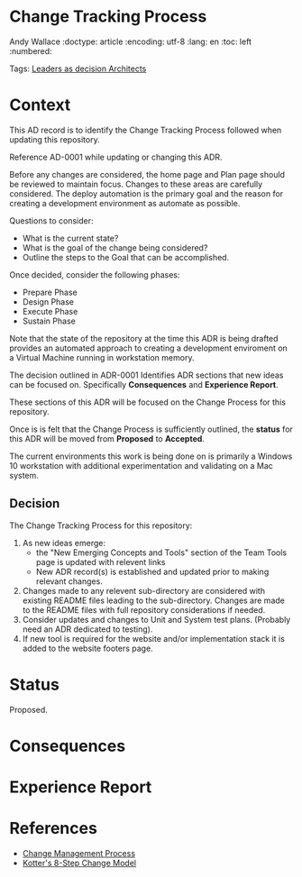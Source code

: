 # Change Tracking Process
Andy Wallace
:doctype: article
:encoding: utf-8
:lang: en
:toc: left
:numbered:

Tags: [Leaders as decision Architects](https://hbr.org/2015/05/leaders-as-decision-architects)

# Context

This AD record is to identify the Change Tracking Process followed when updating this repository.

Reference AD-0001 while updating or changing this ADR.

Before any changes are considered, the home page and Plan page should be reviewed to maintain focus. Changes to these areas are carefully considered. The deploy automation is the primary goal and the reason for creating a development environment as automate as possible.

Questions to consider:
* What is the current state?
* What is the goal of the change being considered?
* Outline the steps to the Goal that can be accomplished.

Once decided, consider the following phases:
* Prepare Phase
* Design Phase
* Execute Phase
* Sustain Phase

Note that the state of the repository at the time this ADR is being drafted provides an automated approach to creating a development enviroment on a Virtual Machine running in workstation memory.

The decision outlined in ADR-0001 Identifies ADR sections that new ideas can be focused on. Specifically **Consequences** and **Experience Report**.

These sections of this ADR will be focused on the Change Process for this repository.

Once is is felt that the Change Process is sufficiently outlined, the **status** for this ADR will be moved from **Proposed** to **Accepted**.

The current environments this work is being done on is primarily a Windows 10 workstation with additional experimentation and validating on a Mac system.

## Decision

The Change Tracking Process for this repository:

1. As new ideas emerge:
    - the "New Emerging Concepts and Tools" section of the Team Tools page is updated with relevent links
    - New ADR record(s) is established and updated prior to making relevant changes.
2. Changes made to any relevent sub-directory are considered with existing README files leading to the sub-directory. Changes are made to the README files with full repository considerations if needed.
3. Consider updates and changes to Unit and System test plans. (Probably need an ADR dedicated to testing).
4. If new tool is required for the website and/or implementation stack it is added to the website footers page.

# Status
Proposed.

# Consequences


# Experience Report

# References
* [Change Management Process](https://www.educational-business-articles.com/change-management-process/) 
* [Kotter's 8-Step Change Model](https://www.mindtools.com/pages/article/newPPM_82.htm)

